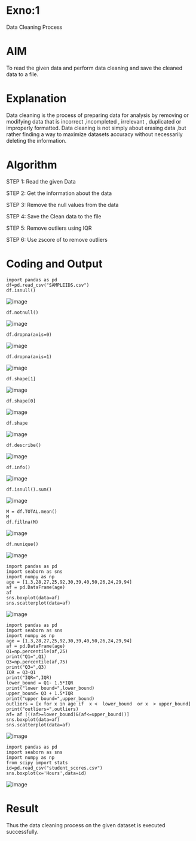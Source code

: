 # Exno:1
Data Cleaning Process

# AIM
To read the given data and perform data cleaning and save the cleaned data to a file.

# Explanation
Data cleaning is the process of preparing data for analysis by removing or modifying data that is incorrect ,incompleted , irrelevant , duplicated or improperly formatted. Data cleaning is not simply about erasing data ,but rather finding a way to maximize datasets accuracy without necessarily deleting the information.

# Algorithm
STEP 1: Read the given Data

STEP 2: Get the information about the data

STEP 3: Remove the null values from the data

STEP 4: Save the Clean data to the file

STEP 5: Remove outliers using IQR

STEP 6: Use zscore of to remove outliers

# Coding and Output
 ```
 import pandas as pd
 df=pd.read_csv("SAMPLEIDS.csv")
 df.isnull()
  ```
![image](https://github.com/user-attachments/assets/eefaca7b-a22a-4e61-8c9e-11f2e0cbf25d)

```
df.notnull()
```
![image](https://github.com/user-attachments/assets/750c0bd8-4bb4-477c-a19f-7dd478aab928)

```
df.dropna(axis=0)
```

![image](https://github.com/user-attachments/assets/e7a03261-8826-40d9-abd5-b17aa6320f62)

```
df.dropna(axis=1)
```
![image](https://github.com/user-attachments/assets/fe704ef5-7be9-483b-b5fa-08e60a6b2aad)

```
df.shape[1]
```
![image](https://github.com/user-attachments/assets/c2542a05-58db-4eca-8cd3-9a0806c37b98)

```
df.shape[0]
```
![image](https://github.com/user-attachments/assets/9e2d8f7c-7da4-4621-a4c8-d5f92ea48cae)

```
df.shape
```
![image](https://github.com/user-attachments/assets/38217bdb-dcb2-4c13-b983-2d68ccdbc9c7)

```
df.describe()
```
![image](https://github.com/user-attachments/assets/0b48575d-e3d1-4e76-83e3-620d52094390)

```
df.info()
```
![image](https://github.com/user-attachments/assets/9f1c22af-1a0a-4b2b-985c-80a77d526b6d)

```
df.isnull().sum()
```
![image](https://github.com/user-attachments/assets/733d5fac-452d-4303-88db-19296f7b5eae)

```
M = df.TOTAL.mean()
M
df.fillna(M)
```
![image](https://github.com/user-attachments/assets/27008b06-3b4d-4c40-ad6a-0fe75e268e4c)

```
df.nunique()
```
![image](https://github.com/user-attachments/assets/27873f0c-4dcc-49ba-b853-35c91eca08f8)
```
import pandas as pd
import seaborn as sns
import numpy as np
age = [1,3,28,27,25,92,30,39,40,50,26,24,29,94]
af = pd.DataFrame(age)
af
sns.boxplot(data=af)
sns.scatterplot(data=af)
```
![image](https://github.com/user-attachments/assets/fa30a87f-cb2b-4f22-af7c-c67213f92615)

```
import pandas as pd
import seaborn as sns
import numpy as np
age = [1,3,28,27,25,92,30,39,40,50,26,24,29,94]
af = pd.DataFrame(age)
Q1=np.percentile(af,25)
print("Q1=",Q1)
Q3=np.percentile(af,75)
print("Q3=",Q3)
IQR = Q3-Q1
print("IQR=",IQR)
lower_bound = Q1- 1.5*IQR
print("lower bound=",lower_bound)
upper_bound= Q3 + 1.5*IQR
print("upper bound=",upper_bound)
outliers = [x for x in age if  x <  lower_bound  or x  > upper_bound]
print("outliers=",outliers)
af= af [((af>=lower_bound)&(af<=upper_bound))]
sns.boxplot(data=af)
sns.scatterplot(data=af)
```
![image](https://github.com/user-attachments/assets/406b88b0-4b88-4e62-9930-ad43923eb22f)

```
import pandas as pd
import seaborn as sns
import numpy as np
from scipy import stats
id=pd.read_csv("student_scores.csv")
sns.boxplot(x='Hours',data=id)
```
![image](https://github.com/user-attachments/assets/2ac17879-a1a0-4bbf-bb48-56bac172f166)



# Result
Thus the data cleaning process on the given dataset is executed successfully.
